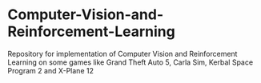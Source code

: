 # Computer-Vision-and-Reinforcement-Learning
Repository for implementation of Computer Vision and Reinforcement Learning on some games like Grand Theft Auto 5, Carla Sim, Kerbal Space Program 2 and X-Plane 12

